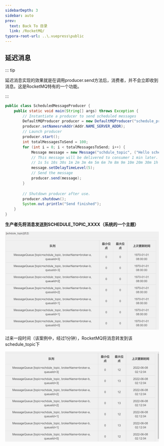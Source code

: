 ```yaml
---
sidebarDepth: 3
sidebar: auto
prev:
  text: Back To 目录
  link: /RocketMQ/
typora-root-url: ..\.vuepress\public
---
```




## 延迟消息

::: tip

延迟消息实现的效果就是在调用producer.send方法后，消费者，并不会立即收到消息。这是RocketMQ特有的一个功能。

:::

```java
public class ScheduledMessageProducer {
    public static void main(String[] args) throws Exception {
        // Instantiate a producer to send scheduled messages
        DefaultMQProducer producer = new DefaultMQProducer("schedule_producer_group");
        producer.setNamesrvAddr(Addr.NAME_SERVER_ADDR);
        // Launch producer
        producer.start();
        int totalMessagesToSend = 100;
        for (int i = 0; i < totalMessagesToSend; i++) {
            Message message = new Message("schdule_topic", ("Hello scheduled message " + i).getBytes());
            // This message will be delivered to consumer 1 min later.
            // 1s 5s 10s 30s 1m 2m 3m 4m 5m 6m 7m 8m 9m 10m 20m 30m 1h 2h
            message.setDelayTimeLevel(5);
            // Send the message
            producer.send(message);
        }

        // Shutdown producer after use.
        producer.shutdown();
        System.out.println("Send finished");
    }
}
```



**生产者先将消息发送到SCHEDULE_TOPIC_XXXX（系统的一个主题）**

![image-20220608021116110](/images/RocketMQ/image-20220608021116110.png)

过来一段时间（该案例中，经过1分钟），RocketMQ将消息转发到该schedule_topic下

![image-20220608021344925](/images/RocketMQ/image-20220608021344925.png)